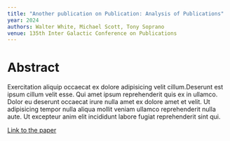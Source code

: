 ```yaml
---
title: "Another publication on Publication: Analysis of Publications"
year: 2024
authors: Walter White, Michael Scott, Tony Soprano
venue: 135th Inter Galactic Conference on Publications
---
```


# Abstract

Exercitation aliquip occaecat ex dolore adipisicing velit cillum.Deserunt est ipsum cillum velit esse. Qui amet ipsum reprehenderit quis ex in ullamco. Dolor eu deserunt occaecat irure nulla amet ex dolore amet et velit. Ut adipisicing tempor nulla aliqua mollit veniam ullamco reprehenderit nulla aute. Ut excepteur anim elit incididunt labore fugiat reprehenderit sint qui.

[Link to the paper](www.ieee.org)

